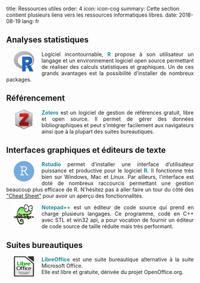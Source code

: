 title: Ressources utiles
order: 4
icon: icon-cog
summary: Cette section contient plusieurs liens vers les ressources informatiques libres.
date: 2018-08-19
lang: fr

## Analyses statistiques

<p style="text-align: justify">
<a href="https://cran.r-project.org/" target="_blank">
<img align=left src="/pictures/logos/logo_r.png" width="55" height="55" hspace="20"></a>
Logiciel incontournable, <font color="#238896"><strong>R</strong></font> propose à son utilisateur un langage et un environnement logiciel open source permettant de réaliser des calculs statistiques et graphiques. Un de ces grands avantages est la possibilité d’installer de nombreux packages.
</p>

## Référencement

<p style="text-align: justify">
<a href="https://www.zotero.org/" target="_blank">
<img align=left src="/pictures/logos/logo_zotero.png" width="55" height="55" hspace="20"></a>
<font color="#238896"><strong>Zotero</strong></font> est un logiciel de gestion de références gratuit, libre et open source. Il permet de gérer des données bibliographiques et peut s’intégrer facilement aux navigateurs ainsi que à la plupart des suites bureautiques.
</p>

## Interfaces graphiques et éditeurs de texte

<p style="text-align: justify">
<a href="https://www.rstudio.com/" target="_blank">
<img align=left src="/pictures/logos/logo_rstudio.png" width="55" height="55" hspace="20"></a>
<font color="#238896"><strong>Rstudio</strong></font> permet d’installer une interface d’utilisateur puissance et productive pour le logiciel <font color="#238896"><strong>R</strong></font>. Il fonctionne très bien sur Windows, Mac et Linux. Par ailleurs, l'interface est doté de nombreux raccourcis permettant une gestion beaucoup plus efficace de R. N'hésitez pas à aller faire un tour du côté des <a href="https://www.rstudio.com/resources/cheatsheets/" target="_blank">"Cheat Sheet"</a> pour avoir un aperçu des fonctionnalités.
</p>

<p style="text-align: justify">
<a href="https://notepad-plus-plus.org/fr/" target="_blank">
<img align=left src="/pictures/logos/logo_notepadplusplus.png" width="55" height="55" hspace="20"></a>
<font color="#238896"><strong>Notepad++</strong></font> est un éditeur de code source qui prend en charge plusieurs langages. Ce programme, codé en C++ avec STL et win32 api, a pour vocation de fournir un éditeur de code source de taille réduite mais très performant.
</p>

## Suites bureautiques

<p style="text-align: justify">
<a href="https://fr.libreoffice.org/" target="_blank">
<img align=left src="/pictures/logos/logo_libreoffice.png" width="55" height="55" hspace="20"></a>
<font color="#238896"><strong>LibreOffice</strong></font> est une suite bureautique alternative à la suite Microsoft Office.<br>Elle est libre et gratuite, dérivée du projet OpenOffice.org.
</p>
